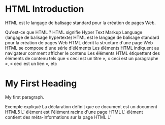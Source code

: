 # HTML Introduction

HTML est le langage de balisage standard pour la création de pages Web.

Qu'est-ce que HTML ?
HTML signifie Hyper Text Markup Language (langage de balisage hypertexte)
HTML est le langage de balisage standard pour la création de pages Web
HTML décrit la structure d'une page Web
HTML se compose d'une série d'éléments
Les éléments HTML indiquent au navigateur comment afficher le contenu
Les éléments HTML étiquettent des éléments de contenu tels que « ceci est un titre », « ceci est un paragraphe », « ceci est un lien », etc

<!DOCTYPE html>
<html>
<head>
<title>Page Title</title>
</head>
<body>

<h1>My First Heading</h1>
<p>My first paragraph.</p>

</body>
</html>

Exemple expliqué
La <!DOCTYPE html>déclaration définit que ce document est un document HTML5
L' <html>élément est l'élément racine d'une page HTML
L' <head>élément contient des méta-informations sur la page HTML
L' <title>élément spécifie un titre pour la page HTML (qui s'affiche dans la barre de titre du navigateur ou dans l'onglet de la page)
L' <body>élément définit le corps du document et est un conteneur pour tout le contenu visible, tel que les titres, les paragraphes, les images, les hyperliens, les tableaux, les listes, etc.
L' <h1>élément définit un grand titre
L' <p>élément définit un paragraphe